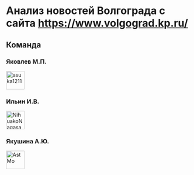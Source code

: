 # Анализ новостей Волгограда с сайта https://www.volgograd.kp.ru/
## Команда
### Яковлев М.П.
<a href="https://github.com/asuka1211"> <img src="https://avatars1.githubusercontent.com/u/46578785?s=400&u=613043308e4c124b8c9434646d610d1304ee19a1&v=4" alt="asuka1211" width="50" height="50"> </a>
### Ильин И.В.
<a href="https://github.com/NihuakoNagasaki"><img src="https://avatars3.githubusercontent.com/u/50679153?s=400&v=4" alt="NihuakoNagasaki" width="50" height="50"> </a>
### Якушина А.Ю.
<a href="https://github.com/AstMo"> <img src="https://avatars2.githubusercontent.com/u/48390044?s=400&v=4" alt="AstMo" width="50" height="50"> </a>
